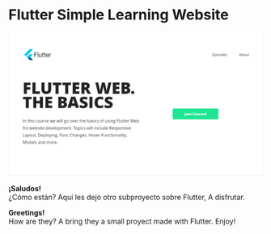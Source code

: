 # Flutter Simple Learning Website

![Main Preview of the website](assets/preview.png)

**¡Saludos!**<br />
¿Cómo están? Aquí les dejo otro subproyecto sobre Flutter, A disfrutar.

**Greetings!**<br />
How are they? A bring they a small proyect made with Flutter. Enjoy!
